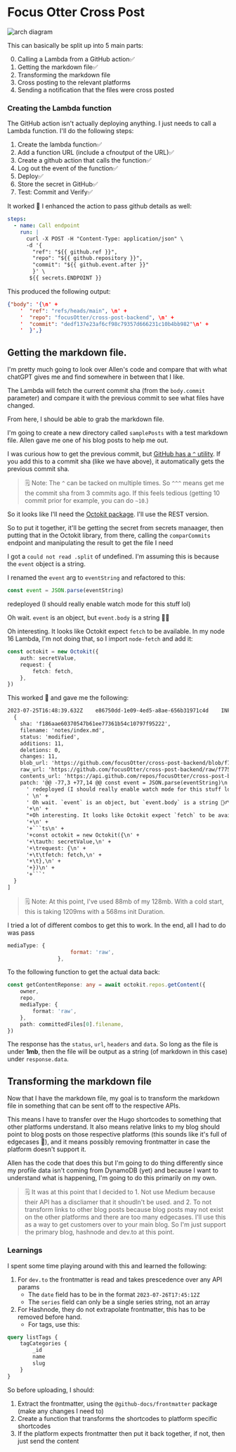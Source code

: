 # Focus Otter Cross Post

![arch diagram](../notes/cross-post.drawio.png)

This can basically be split up into 5 main parts:

0. Calling a Lambda from a GitHub action✅
1. Getting the markdown file✅
2. Transforming the markdown file
3. Cross posting to the relevant platforms
4. Sending a notification that the files were cross posted

### Creating the Lambda function

The GitHub action isn't actually deploying anything. I just needs to call a Lambda function. I'll do the following steps:

1. Create the lambda function✅
2. Add a function URL (include a cfnoutput of the URL)✅
3. Create a github action that calls the function✅
4. Log out the event of the function✅
5. Deploy✅
6. Store the secret in GitHub✅
7. Test: Commit and Verify✅

It worked 🎉
I enhanced the action to pass github details as well:

```yml
steps:
  - name: Call endpoint
    run: |
      curl -X POST -H "Content-Type: application/json" \
      -d '{
        "ref": "${{ github.ref }}", 
        "repo": "${{ github.repository }}", 
        "commit": "${{ github.event.after }}"
        }' \
       ${{ secrets.ENDPOINT }}
```

This produced the following output:

```json
{"body": '{\n' +
    '  "ref": "refs/heads/main", \n' +
    '  "repo": "focusOtter/cross-post-backend", \n' +
    '  "commit": "dedf137e23af6cf98c79357d666231c10b4bb982"\n' +
    '  }',}
```

## Getting the markdown file.

I'm pretty much going to look over Allen's code and compare that with what chatGPT gives me and find somewhere in between that I like.

The Lambda will fetch the current commit sha (from the `body.commit` parameter) and compare it with the previous commit to see what files have changed.

From here, I should be able to grab the markdown file.

I'm going to create a new directory called `samplePosts` with a test markdown file. Allen gave me one of his blog posts to help me out.

I was curious how to get the previous commit, but [GitHub has a `^` utility](https://docs.github.com/en/pull-requests/committing-changes-to-your-project/viewing-and-comparing-commits/comparing-commits#comparisons-across-commits). If you add this to a commit sha (like we have above), it automatically gets the previous commit sha.

> 🗒️ Note: The `^` can be tacked on multiple times. So `^^^` means get me the commit sha from 3 commits ago. If this feels tedious (getting 10 commit prior for example, you can do `~10`.)

So it looks like I'll need the [Octokit package](https://www.npmjs.com/package/octokit). I'll use the REST version.

So to put it together, it'll be getting the secret from secrets manaager, then putting that in the Octokit library, from there, calling the `comparCommits` endpoint and manipulating the result to get the file I need

I got a `could not read .split` of undefined. I'm assuming this is because the `event` object is a string.

I renamed the `event` arg to `eventString` and refactored to this:

```ts
const event = JSON.parse(eventString)
```

redeployed (I should really enable watch mode for this stuff lol)

Oh wait. `event` is an object, but `event.body` is a string 🤦‍♂️

Oh interesting. It looks like Octokit expect `fetch` to be available. In my node 16 Lambda, I'm not doing that, so I import `node-fetch` and add it:

```ts
const octokit = new Octokit({
	auth: secretValue,
	request: {
		fetch: fetch,
	},
})
```

This worked 🎉 and gave me the following:

````txt
2023-07-25T16:48:39.632Z	e86750dd-1e09-4ed5-a8ae-656b31971c4d	INFO	Commited files:  [
  {
    sha: 'f186aae60370547b61ee77361b54c10797f95222',
    filename: 'notes/index.md',
    status: 'modified',
    additions: 11,
    deletions: 0,
    changes: 11,
    blob_url: 'https://github.com/focusOtter/cross-post-backend/blob/f775078703edd39505b9a2ffed992dcfc354c80b/notes%2Findex.md',
    raw_url: 'https://github.com/focusOtter/cross-post-backend/raw/f775078703edd39505b9a2ffed992dcfc354c80b/notes%2Findex.md',
    contents_url: 'https://api.github.com/repos/focusOtter/cross-post-backend/contents/notes%2Findex.md?ref=f775078703edd39505b9a2ffed992dcfc354c80b',
    patch: '@@ -77,3 +77,14 @@ const event = JSON.parse(eventString)\n' +
      ' redeployed (I should really enable watch mode for this stuff lol)\n' +
      ' \n' +
      ' Oh wait. `event` is an object, but `event.body` is a string 🤦‍♂️\n' +
      '+\n' +
      "+Oh interesting. It looks like Octokit expect `fetch` to be available. In my node 16 Lambda, I'm not doing that, so I import `node-fetch` and add it:\n" +
      '+\n' +
      '+```ts\n' +
      '+const octokit = new Octokit({\n' +
      '+\tauth: secretValue,\n' +
      '+\trequest: {\n' +
      '+\t\tfetch: fetch,\n' +
      '+\t},\n' +
      '+})\n' +
      '+```'
  }
]
````

> 🗒️ Note: At this point, I've used 88mb of my 128mb. With a cold start, this is taking 1209ms with a 568ms init Duration.

I tried a lot of different combos to get this to work. In the end, all I had to do was pass

```js
mediaType: {
					format: 'raw',
				},
```

To the following function to get the actual data back:

```ts
const getContentReponse: any = await octokit.repos.getContent({
	owner,
	repo,
	mediaType: {
		format: 'raw',
	},
	path: committedFiles[0].filename,
})
```

The response has the `status`, `url`, `headers` and `data`. So long as the file is under **1mb**, then the file will be output as a string (of markdown in this case) under `response.data`.

## Transforming the markdown file

Now that I have the markdown file, my goal is to transform the markdown file in something that can be sent off to the respective APIs.

This means I have to transfer over the Hugo shortcodes to something that other platforms understand. It also means relative links to my blog should point to blog posts on those respective platforms (this sounds like it's full of edgecases 🤔), and it means possibly removing frontmatter in case the platform doesn't support it.

Allen has the code that does this but I'm going to do thing differently since my profile data isn't coming from DynamoDB (yet) and because I want to understand what is happening, I'm going to do this primarily on my own.

> 🗒️ It was at this point that I decided to 1. Not use Medium because their API has a discliamer that it shoudln't be used. and 2. To not transform links to other blog posts because blog posts may not exist on the other platforms and there are too many edgecases. I'll use this as a way to get customers over to your main blog. So I'm just support the primary blog, hashnode and dev.to at this point.

### Learnings

I spent some time playing around with this and learned the following:

1. For `dev.to` the frontmatter is read and takes prescedence over any API params
   - The `date` field has to be in the format `2023-07-26T17:45:12Z`
   - The `series` field can only be a single series string, not an array
2. For Hashnode, they do not extrapolate frontmatter, this has to be removed before hand.
   - For tags, use this:

```graphql
query listTags {
	tagCategories {
		_id
		name
		slug
	}
}
```

So before uploading, I should:

1. Extract the frontmatter, using the `@github-docs/frontmatter` package (make any changes I need to)
2. Create a function that transforms the shortcodes to platform specific shortcodes
3. If the platform expects frontmatter then put it back together, if not, then just send the content
